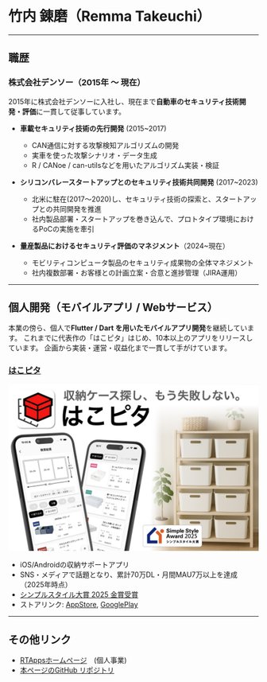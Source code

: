 # 竹内 錬磨（Remma Takeuchi）

---

## 職歴

### 株式会社デンソー（2015年 〜 現在）

2015年に株式会社デンソーに入社し、現在まで**自動車のセキュリティ技術開発・評価**に一貫して従事しています。

- **車載セキュリティ技術の先行開発** (2015~2017)
  - CAN通信に対する攻撃検知アルゴリズムの開発
  - 実車を使った攻撃シナリオ・データ生成
  - R / CANoe / can-utilsなどを用いたアルゴリズム実装・検証

- **シリコンバレースタートアップとのセキュリティ技術共同開発** (2017~2023)
  - 北米に駐在(2017〜2020)し、セキュリティ技術の探索と、スタートアップとの共同開発を推進
  - 社内製品部署・スタートアップを巻き込んで、プロトタイプ環境におけるPoCの実施を牽引

- **量産製品におけるセキュリティ評価のマネジメント**（2024~現在）
  - モビリティコンピュータ製品のセキュリティ成果物の全体マネジメント
  - 社内複数部署・お客様との計画立案・合意と進捗管理（JIRA運用）

---

## 個人開発（モバイルアプリ / Webサービス）

本業の傍ら、個人で**Flutter / Dart を用いたモバイルアプリ開発**を継続しています。
これまでに代表作の「はこピタ」はじめ、10本以上のアプリをリリースしています。
企画から実装・運営・収益化まで一貫して手がけています。

### [**はこピタ**](/projects/hakopita)

![link](assets/hakopita_image.png)

- iOS/Androidの収納サポートアプリ
- SNS・メディアで話題となり、累計70万DL・月間MAU7万以上を達成（2025年時点）
- [シンプルスタイル大賞 2025 金賞受賞](https://housekeeping.or.jp/simple_style/simplestyle-2025/)
- ストアリンク: [AppStore](https://apps.apple.com/jp/app/id1644135792), [GooglePlay](https://play.google.com/store/apps/details?id=net.ddns.rtapps.hako_pita)

---

## その他リンク

- [RTAppsホームページ](https://www.rtapps.jp)　(個人事業)
- [本ページのGitHub リポジトリ](https://github.com/remma-takeuchi/portfolio)